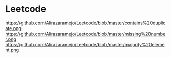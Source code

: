 # Leetcode
https://github.com/Alirazaramejo/Leetcode/blob/master/contains%20duplicate.png
https://github.com/Alirazaramejo/Leetcode/blob/master/missing%20number.png
https://github.com/Alirazaramejo/Leetcode/blob/master/majority%20element.png
